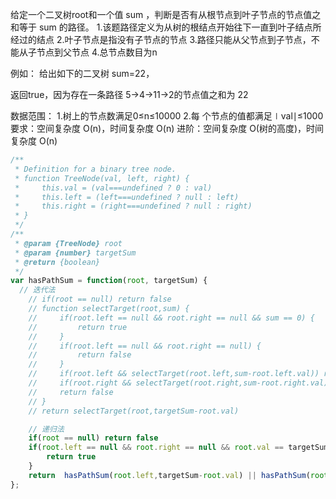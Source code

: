 给定一个二叉树root和一个值 sum ，判断是否有从根节点到叶子节点的节点值之和等于 sum 的路径。
1.该题路径定义为从树的根结点开始往下一直到叶子结点所经过的结点
2.叶子节点是指没有子节点的节点
3.路径只能从父节点到子节点，不能从子节点到父节点
4.总节点数目为n

例如：
给出如下的二叉树 sum=22，

返回true，因为存在一条路径 5→4→11→2的节点值之和为 22

数据范围：
1.树上的节点数满足0≤n≤10000
2.每 个节点的值都满足∣val∣≤1000
要求：空间复杂度 O(n)，时间复杂度 O(n)
进阶：空间复杂度 O(树的高度)，时间复杂度 O(n)

```js
/**
 * Definition for a binary tree node.
 * function TreeNode(val, left, right) {
 *     this.val = (val===undefined ? 0 : val)
 *     this.left = (left===undefined ? null : left)
 *     this.right = (right===undefined ? null : right)
 * }
 */
/**
 * @param {TreeNode} root
 * @param {number} targetSum
 * @return {boolean}
 */
var hasPathSum = function(root, targetSum) {
  // 迭代法
    // if(root == null) return false
    // function selectTarget(root,sum) {
    //     if(root.left == null && root.right == null && sum == 0) {
    //         return true
    //     }
    //     if(root.left == null && root.right == null) {
    //         return false
    //     }
    //     if(root.left && selectTarget(root.left,sum-root.left.val)) return true
    //     if(root.right && selectTarget(root.right,sum-root.right.val)) return true
    //     return false
    // }
    // return selectTarget(root,targetSum-root.val)

    // 递归法
    if(root == null) return false
    if(root.left == null && root.right == null && root.val == targetSum) {
        return true
    }
    return  hasPathSum(root.left,targetSum-root.val) || hasPathSum(root.right,targetSum-root.val)
};
```